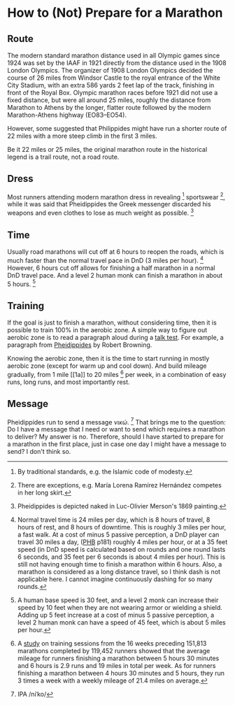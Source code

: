 # How to (Not) Prepare for a Marathon

## Route

The modern standard marathon distance used in all Olympic games since 1924
was set by the IAAF in 1921
directly from the distance used in the 1908 London Olympics.
The organizer of 1908 London Olympics decided the course of 26 miles
from Windsor Castle to the royal entrance of the White City Stadium,
with an extra 586 yards 2 feet lap of the track,
finishing in front of the Royal Box.
Olympic marathon races before 1921 did not use a fixed distance, but were all around 25 miles,
roughly the distance from Marathon to Athens by the longer, flatter route
followed by the modern Marathon-Athens highway (EO83–EO54).

However, some suggested that Philippides might have run a shorter route of 22 miles with a more steep climb in the first 3 miles.

Be it 22 miles or 25 miles, the original marathon route in the historical legend is a trail route, not a road route.

## Dress

Most runners attending modern marathon dress in revealing [^1] sportswear [^2], while it was said that Pheidippides the Greek messenger discarded his weapons and even clothes to lose as much weight as possible. [^3]

[^1]: By traditional standards, e.g. the Islamic code of modesty.
[^2]: There are exceptions, e.g. María Lorena Ramírez Hernández competes in her long skirt.
[^3]: Pheidippides is depicted naked in Luc-Olivier Merson's 1869 painting.

## Time

Usually road marathons will cut off at 6 hours to reopen the roads,
which is much faster than the normal travel pace in DnD (3 miles per hour). [^5]
However, 6 hours cut off allows for finishing a half marathon in a normal DnD travel pace.
And a level 2 human monk can finish a marathon in about 5 hours. [^6]

[^5]: Normal travel time is 24 miles per day, which is 8 hours of travel, 8 hours of rest, and 8 hours of downtime. This is roughly 3 miles per hour, a fast walk. At a cost of minus 5 passive perception, a DnD player can travel 30 miles a day, ([PHB][] p181) roughly 4 miles per hour, or at a 35 feet speed (in DnD speed is calculated based on rounds and one round lasts 6 seconds, and 35 feet per 6 seconds is about 4 miles per hour). This is still not having enough time to finish a marathon within 6 hours. Also, a marathon is considered as a long distance travel, so I think dash is not applicable here. I cannot imagine continuously dashing for so many rounds.

[PHB]: https://www.reddit.com/r/DnD/comments/6jzg24/comment/djicwxy/

[^6]: A human base speed is 30 feet, and a level 2 monk can increase their speed by 10 feet when they are not wearing armor or wielding a shield. Adding up 5 feet increase at a cost of minus 5 passive perception, a level 2 human monk can have a speed of 45 feet, which is about 5 miles per hour.

## Training

If the goal is just to finish a marathon, without considering time,
then it is possible to train 100% in the aerobic zone.
A simple way to figure out aerobic zone is to read a paragraph aloud during a [talk test][].
For example, a paragraph from [Pheidippides][] by Robert Browning.

[talk test]: https://highnorthrunning.co.uk/articles/talk-test-for-runners "Talk Test for Runners"
[Pheidippides]: https://en.wikisource.org/wiki/Pheidippides

Knowing the aerobic zone, then it is the time to start running in mostly aerobic zone (except for warm up and cool down).
And build mileage gradually, from 1 mile [[1a]] to 20 miles [^7] per week, in a combination of easy runs, long runs, and most importantly rest.

[^7]: A [study][uh] on training sessions from the 16 weeks preceding 151,813 marathons completed by 119,452 runners showed that the average mileage for runners finishing a marathon between 5 hours 30 minutes and 6 hours is 2.9 runs and 19 miles in total per week. As for runners finishing a marathon between 4 hours 30 minutes and 5 hours, they run 3 times a week with a weekly mileage of 21.4 miles on average.

[uh]: https://www.researchgate.net/publication/386323276_The_Training_Intensity_Distribution_of_Marathon_Runners_Across_Performance_Levels "The Training Intensity Distribution of Marathon Runners Across Performance Levels"

## Message

Pheidippides run to send a message *νικώ*. [^4]
That brings me to the question:
Do I have a message that I need or want to send which requires a marathon to deliver?
My answer is no.
Therefore, should I have started to prepare for a marathon in the first place,
just in case one day I might have a message to send?
I don't think so.

[^4]: IPA /niˈko/